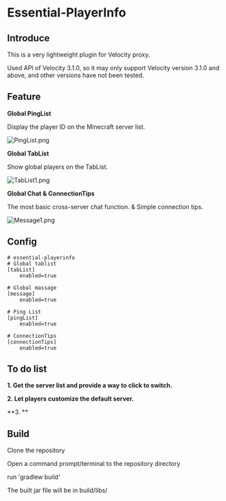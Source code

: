 # Essential-PlayerInfo

## Introduce

This is a very lightweight plugin for Velocity proxy.

Used API of Velocity 3.1.0, so it may only support Velocity version 3.1.0 and above, and other versions have not been tested.

## Feature

**Global PingList**

Display the player ID on the Minecraft server list.

![PingList.png][1]

**Global TabList**

Show global players on the TabList.

![TabList1.png][2]

**Global Chat & ConnectionTips**

The most basic cross-server chat function. & Simple connection tips.

![Message1.png][3]

## Config

    # essential-playerinfo
    # Global tablist
    [tabList]
        enabled=true

    # Global massage
    [message]
        enabled=true

    # Ping List
    [pingList]
        enabled=true
        
    # ConnectionTips
    [connectionTips]
        enabled=true

## To do list

**1. Get the server list and provide a way to click to switch.**

**2. Let players customize the default server.**

**3. **

## Build

Clone the repository

Open a command prompt/terminal to the repository directory

run 'gradlew build'

The built jar file will be in build/libs/

[1]: https://cdn.ussjackdaw.com/image/PingList.png
[2]: https://cdn.ussjackdaw.com/image/TabList1.png
[3]: https://cdn.ussjackdaw.com/image/Message1.png
